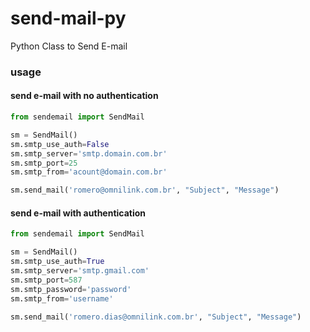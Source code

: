 # send-mail-py
Python Class to Send E-mail


### usage
#### send e-mail with no authentication 
```python
from sendemail import SendMail

sm = SendMail()
sm.smtp_use_auth=False
sm.smtp_server='smtp.domain.com.br'
sm.smtp_port=25
sm.smtp_from='acount@domain.com.br'

sm.send_mail('romero@omnilink.com.br', "Subject", "Message")
```


#### send e-mail with authentication
```python
from sendemail import SendMail

sm = SendMail()
sm.smtp_use_auth=True
sm.smtp_server='smtp.gmail.com'
sm.smtp_port=587
sm.smtp_password='password'
sm.smtp_from='username'

sm.send_mail('romero.dias@omnilink.com.br', "Subject", "Message")
```
